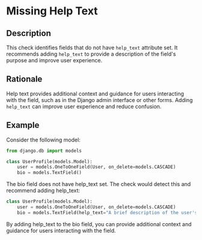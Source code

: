 <!-- checks/missing_help_text.md -->

# Missing Help Text

## Description

This check identifies fields that do not have `help_text` attribute set. It recommends adding `help_text` to provide a description of the field's purpose and improve user experience.

## Rationale

Help text provides additional context and guidance for users interacting with the field, such as in the Django admin interface or other forms. Adding `help_text` can improve user experience and reduce confusion.

## Example

Consider the following model:

```python
from django.db import models

class UserProfile(models.Model):
    user = models.OneToOneField(User, on_delete=models.CASCADE)
    bio = models.TextField()
```

The bio field does not have help_text set. The check would detect this and recommend adding help_text:

```python
class UserProfile(models.Model):
    user = models.OneToOneField(User, on_delete=models.CASCADE)
    bio = models.TextField(help_text="A brief description of the user's background.")
```

By adding help_text to the bio field, you can provide additional context and guidance for users interacting with the field.

